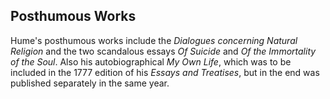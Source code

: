 ## Posthumous Works

Hume's posthumous works include the *Dialogues concerning Natural Religion* and the two scandalous essays *Of Suicide* and *Of the Immortality of the Soul*. Also his autobiographical *My Own Life*, which was to be included in the 1777 edition of his *Essays and Treatises*, but in the end was published separately in the same year.
